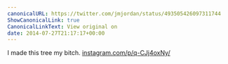 ```yaml
---
canonicalURL: https://twitter.com/jmjordan/status/493505426097311744
ShowCanonicalLink: true
CanonicalLinkText: View original on
date: 2014-07-27T21:17:17+00:00
---
```

I made this tree my bitch. [instagram.com/p/q-CJj4oxNy/](http://instagram.com/p/q-CJj4oxNy/)